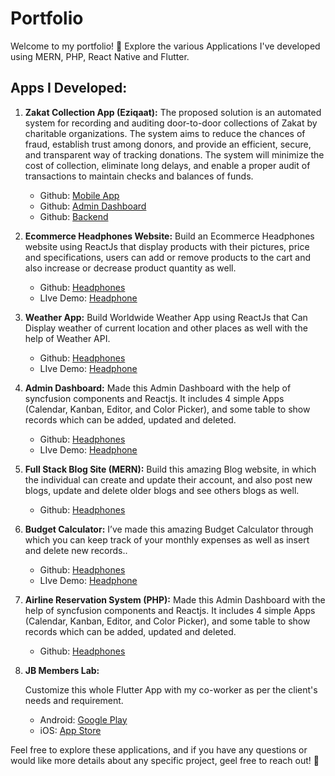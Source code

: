 # Portfolio

Welcome to my portfolio! 🚀 Explore the various Applications I've developed using MERN, PHP, React Native and Flutter.

## Apps I Developed:

1. **Zakat Collection App (Eziqaat):**
   The proposed solution is an automated system for recording and auditing door-to-door
   collections of Zakat by charitable organizations. The system aims to reduce the chances of
   fraud, establish trust among donors, and provide an efficient, secure, and transparent way of
   tracking donations. The system will minimize the cost of collection, eliminate long delays, and
   enable a proper audit of transactions to maintain checks and balances of funds.

   - Github: [Mobile App](https://github.com/Eziqaat/eziqaat-mobile)
   - Github: [Admin Dashboard](https://github.com/Eziqaat/eziqaat-admin)
   - Github: [Backend](https://github.com/Eziqaat/eziqaat-backend)

2. **Ecommerce Headphones Website:**
   Build an Ecommerce Headphones website using ReactJs that display products with their pictures, price and
   specifications, users can add or remove products to the cart and also increase or decrease product quantity as
   well.

   - Github: [Headphones](https://github.com/saadashraf123/new-headphones-website)
   - LIve Demo: [Headphone](https://saadashraf123.github.io/new-headphones-website/)

3. **Weather App:**
   Build Worldwide Weather App using ReactJs that Can Display weather of current location and other places as well
   with the help of Weather API.

   - Github: [Headphones](https://github.com/saadashraf123/new-weather-app/)
   - LIve Demo: [Headphone](https://saadashraf123.github.io/new-weather-app/)

4. **Admin Dashboard:**
   Made this Admin Dashboard with the help of syncfusion components and Reactjs. It includes 4 simple Apps
   (Calendar, Kanban, Editor, and Color Picker), and some table to show records which can be added, updated and
   deleted.

   - Github: [Headphones](https://github.com/saadashraf123/admin-dashboard)
   - LIve Demo: [Headphone](https://saadashraf123.github.io/admin-dashboard/)

5. **Full Stack Blog Site (MERN):**
   Build this amazing Blog website, in which the individual can create and update their account, and also post new
   blogs, update and delete older blogs and see others blogs as well.

   - Github: [Headphones](https://github.com/saadashraf123/BlogSite)

6. **Budget Calculator:**
   I’ve made this amazing Budget Calculator through which you can keep track of your monthly expenses as well as
   insert and delete new records..

   - Github: [Headphones](https://github.com/saadashraf123/Budget-Calculator)
   - LIve Demo: [Headphone](https://saadashraf123.github.io/Budget-Calculator/)

7. **Airline Reservation System (PHP):**
   Made this Admin Dashboard with the help of syncfusion components and Reactjs. It includes 4 simple Apps
   (Calendar, Kanban, Editor, and Color Picker), and some table to show records which can be added, updated and
   deleted.

   - Github: [Headphones](https://github.com/saadashraf123/Airline-Resrvation-System.git)

8. **JB Members Lab:**

   Customize this whole Flutter App with my co-worker as per the client's needs and requirement.

   - Android: [Google Play](https://play.google.com/store/apps/details?id=com.jbmemberslab.app&hl=en&gl=US)
   - iOS: [App Store](https://apps.apple.com/pk/app/jb-members-lab/id6446911970/)

Feel free to explore these applications, and if you have any questions or would like more details about any specific project, geel free to reach out! 🌟
